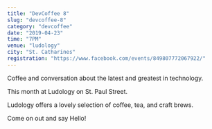 ```yaml
---
title: "DevCoffee 8"
slug: "devcoffee-8"
category: "devcoffee"
date: "2019-04-23"
time: "7PM"
venue: "ludology"
city: "St. Catharines"
registration: "https://www.facebook.com/events/849807772067922/"
---
```


Coffee and conversation about the latest and greatest in technology.

This month at Ludology on St. Paul Street.

Ludology offers a lovely selection of coffee, tea, and craft brews.

Come on out and say Hello!
